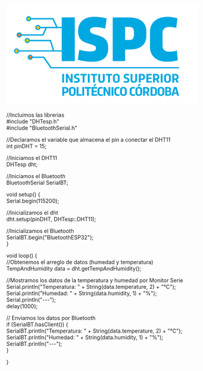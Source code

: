 ![logo](/assets/ispc.png)


//Incluimos las librerias  
#include "DHTesp.h"  
#include "BluetoothSerial.h"   
 

//Declaramos el variable que almacena el pin a conectar el DHT11  
int pinDHT = 15;  

//Iniciamos el DHT11  
DHTesp dht;  

//Iniciamos el Bluetooth  
BluetoothSerial SerialBT;  


void setup() {  
  Serial.begin(115200); 

  //Inicializamos el dht  
  dht.setup(pinDHT, DHTesp::DHT11);

  //Inicializamos el Bluetooth  
  SerialBT.begin("BluetoothESP32");  
}

void loop() {  
  //Obtenemos el arreglo de datos (humedad y temperatura)  
  TempAndHumidity data = dht.getTempAndHumidity();

  //Mostramos los datos de la temperatura y humedad por Monitor Serie  
  Serial.println("Temperatura: " + String(data.temperature, 2) + "°C");  
  Serial.println("Humedad: " + String(data.humidity, 1) + "%");  
  Serial.println("---");  
  delay(1000);  

  // Enviamos los datos por Bluetooth  
  if (SerialBT.hasClient()) {  
    SerialBT.println("Temperatura: " + String(data.temperature, 2) + "°C");  
    SerialBT.println("Humedad: " + String(data.humidity, 1) + "%");  
    SerialBT.println("---");  
  }  

}
